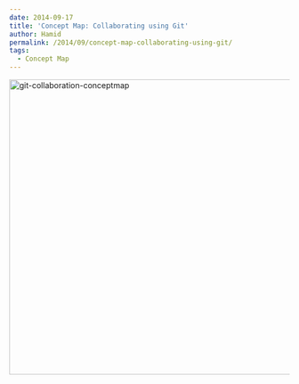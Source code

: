 ```yaml
---
date: 2014-09-17
title: 'Concept Map: Collaborating using Git'
author: Hamid
permalink: /2014/09/concept-map-collaborating-using-git/
tags:
  - Concept Map
---
```

[<img class="alignnone size-large wp-image-8790" alt="git-collaboration-conceptmap" src="http://teaching.software-carpentry.org/wp-content/uploads/2014/09/git-collaboration-conceptmap-1024x768.jpg" width="707" height="530" />][1]

 [1]: http://teaching.software-carpentry.org/wp-content/uploads/2014/09/git-collaboration-conceptmap.jpg
